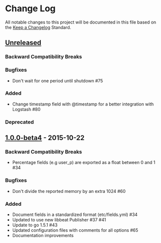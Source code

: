 # Change Log
All notable changes to this project will be documented in this file based on the
[Keep a Changelog](http://keepachangelog.com/) Standard.

## [Unreleased](https://github.com/elastic/topbeat/compare/1.0.0-beta4...HEAD)

### Backward Compatibility Breaks

### Bugfixes
- Don't wait for one period until shutdown #75

### Added
- Change timestamp field with @timestamp for a better integration with Logstash
#80

### Deprecated

## [1.0.0-beta4](https://github.com/elastic/topbeat/compare/1.0.0-beta3...1.0.0-beta4) - 2015-10-22

### Backward Compatibility Breaks
- Percentage fields (e.g user_p) are exported as a float between 0 and 1 #34

### Bugfixes
- Don't divide the reported memory by an extra 1024 #60

### Added
- Document fields in a standardized format (etc/fields.yml) #34
- Updated to use new libbeat Publisher #37 #41
- Update to go 1.5.1 #43
- Updated configuration files with comments for all options #65
- Documentation improvements
